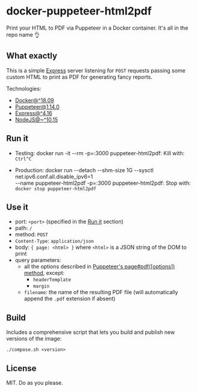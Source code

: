 # docker-puppeteer-html2pdf

Print your HTML to PDF via Puppeteer in a Docker container. It's all in the repo name 👌

## What exactly

This is a simple [Express](https://expressjs.com/) server listening for `POST` requests passing some custom HTML to print as PDF for generating fancy reports.

Technologies:

-   [Docker@^18.09](https://www.docker.com/)
-   [Puppeteer@1.14.0](https://github.com/GoogleChrome/puppeteer)
-   [Express@^4.16](https://expressjs.com/)
-   [NodeJS@~^10.15](https://nodejs.org/en/)

## Run it

-   Testing:
        docker run -it --rm -p=<port>:3000 puppeteer-html2pdf:<version>
    Kill with: `Ctrl^C`

-   Production:
        docker run --detach --shm-size 1G --sysctl net.ipv6.conf.all.disable_ipv6=1 \
                   --name puppeteer-html2pdf -p=<port>:3000 puppeteer-html2pdf:<version>
    Stop with: `docker stop puppeteer-html2pdf`

## Use it

-   port: `<port>` (specified in the [Run it](#run-it) section)
-   path: `/`
-   method: `POST`
-   `Content-Type`: `application/json`
-   body: `{ page: <html> }` where `<html>` is a JSON string of the DOM to print
-   query parameters:
    -   all the options described in [Puppeteer's page#pdf(\[options\]) method](https://github.com/GoogleChrome/puppeteer/blob/v1.14.0/docs/api.md#pagepdfoptions), except:
        -   `headerTemplate`
        -   `margin`
    -   `filename`: the name of the resulting PDF file (will automatically append the `.pdf` extension if absent)

## Build

Includes a comprehensive script that lets you build and publish new versions of the image:

    ./compose.sh <version>

## License

MIT. Do as you please.
